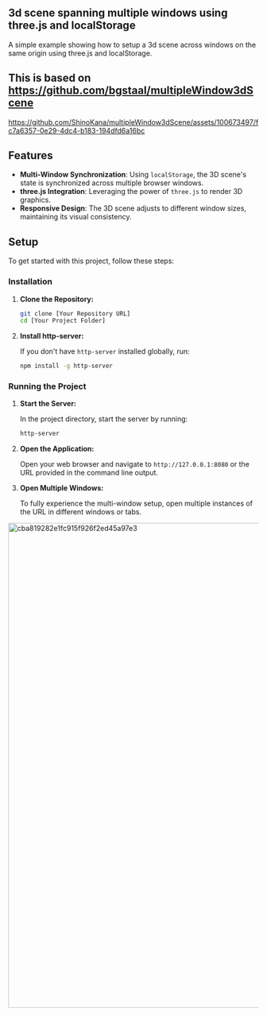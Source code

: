 ## 3d scene spanning multiple windows using three.js and localStorage

A simple example showing how to setup a 3d scene across windows on the same origin using three.js and localStorage. 

This is based on https://github.com/bgstaal/multipleWindow3dScene
---

https://github.com/ShinoKana/multipleWindow3dScene/assets/100673497/fc7a6357-0e29-4dc4-b183-194dfd6a16bc



## Features

- **Multi-Window Synchronization**: Using `localStorage`, the 3D scene's state is synchronized across multiple browser windows.
- **three.js Integration**: Leveraging the power of `three.js` to render 3D graphics.
- **Responsive Design**: The 3D scene adjusts to different window sizes, maintaining its visual consistency.

## Setup

To get started with this project, follow these steps:

### Installation

1. **Clone the Repository:**

   ```bash
   git clone [Your Repository URL]
   cd [Your Project Folder]
   ```

2. **Install http-server:**

   If you don't have `http-server` installed globally, run:

   ```bash
   npm install -g http-server
   ```

### Running the Project

1. **Start the Server:**

   In the project directory, start the server by running:

   ```bash
   http-server
   ```

2. **Open the Application:**

   Open your web browser and navigate to `http://127.0.0.1:8080` or the URL provided in the command line output.

3. **Open Multiple Windows:**

   To fully experience the multi-window setup, open multiple instances of the URL in different windows or tabs.
<img width="976" alt="cba819282e1fc915f926f2ed45a97e3" src="https://github.com/ShinoKana/multipleWindow3dScene/assets/100673497/e2dcd87a-5475-4cc9-b330-3ec4483cba96">


